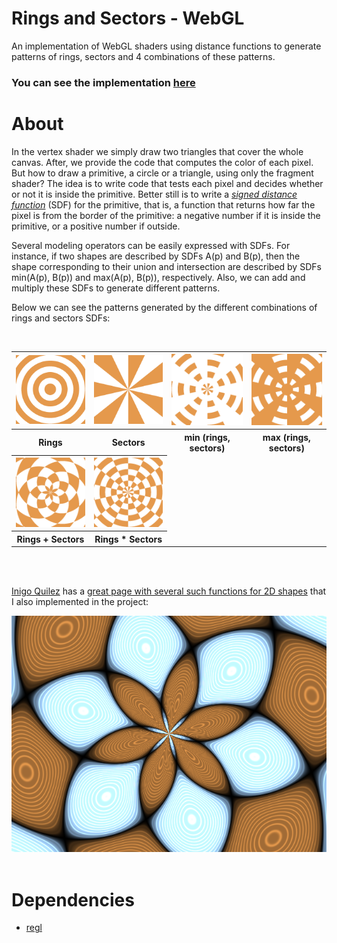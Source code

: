 # Rings and Sectors - WebGL

An implementation of WebGL shaders using distance functions to generate patterns of rings, sectors and 4 combinations of these patterns.

### You can see the implementation [here](https://pedroravaglia.github.io/Rings-and-Sectors-WebGL/Rings_Sectors.html)

# About

In the vertex shader we simply draw two triangles that cover the whole canvas. After, we provide the code that computes the color of each pixel. But how to draw a primitive, a circle or a triangle, using only the fragment shader? The idea is to write code that tests each pixel and decides whether or not it is inside the primitive. Better still is to write a [*signed distance function*](https://en.wikipedia.org/wiki/Signed_distance_function#:~:text=In%20mathematics%20and%20its%20applications,whether%20x%20is%20in%20%CE%A9.) (SDF) for the primitive, that is, a function that returns how far the pixel is from the border of the primitive: a negative number if it is inside the primitive, or a positive number if outside.

Several modeling operators can be easily expressed with SDFs. For instance, if two shapes are described by SDFs A(p) and B(p), then the shape corresponding to their union and intersection are described by SDFs min(A(p), B(p)) and max(A(p), B(p)), respectively. Also, we can add and multiply these SDFs to generate different patterns.

Below we can see the patterns generated by the different combinations of rings and sectors SDFs:

<br>

<table>
  <tr>
    <th><img src="images/rings.png" alt width=200></th>
    <th><img src="images/sectors.png" alt width=200></th>
    <th><img src="images/min.png" alt width=200></th>
    <th><img src="images/max.png" alt width=200></th>
  </tr>
  <tr>
    <th>Rings</th>
    <th>Sectors</th>
    <th>min (rings, sectors)</th>
    <th>max (rings, sectors)</th>
  </tr>
  <tr>
    <th><img src="images/add.png" alt width=200></th>
    <th><img src="images/times.png" alt width=200></th>
  </tr>
  <tr>
    <th>Rings + Sectors</th>
    <th>Rings * Sectors</th>
  </tr>
</table>

<br>
<br>

[Inigo Quilez](https://iquilezles.org/index.html) has a [great page with several such functions for 2D shapes](https://www.iquilezles.org/www/articles/distfunctions2d/distfunctions2d.htm) that I also implemented in the project:

<img src="images/iq.png">

<br>
<br>

# Dependencies

* [regl](https://github.com/regl-project/regl)
